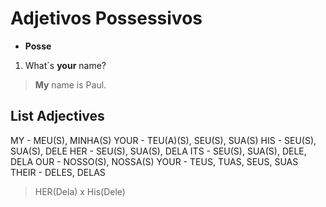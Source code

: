 # Adjetivos Possessivos

* **Posse**
1. What´s **your** name?
> **My** name is Paul.

## List Adjectives

MY - MEU(S), MINHA(S)
YOUR - TEU(A)(S), SEU(S), SUA(S)
HIS - SEU(S), SUA(S), DELE
HER - SEU(S), SUA(S), DELA
ITS - SEU(S), SUA(S), DELE, DELA
OUR - NOSSO(S), NOSSA(S)
YOUR - TEUS, TUAS, SEUS, SUAS
THEIR - DELES, DELAS

> HER(Dela) x His(Dele)